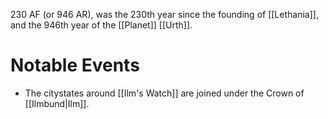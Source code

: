 230 AF (or 946 AR), was the 230th year since the founding of [[Lethania]], and the 946th year of the [[Planet]] [[Urth]].

# Notable Events
- The citystates around [[Ilm's Watch]] are joined under the Crown of [[Ilmbund|Ilm]].
